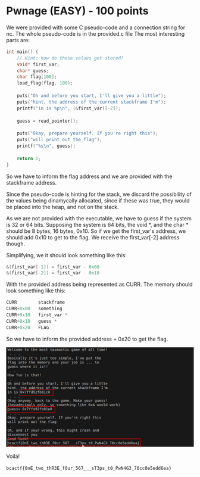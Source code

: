 # Pwnage (EASY) - 100 points
We were provided with some C pseudo-code and a connection string for nc.
The whole pseudo-code is in the provided.c file
The most interesting parts are:
```C
int main() {
    // Hint: how do these values get stored?
    void* first_var;
    char* guess;
    char flag[100];
    load_flag(flag, 100);

    puts("Oh and before you start, I'll give you a little");
    puts("hint, the address of the current stackframe I'm");
    printf("in is %p\n", (&first_var)[-2]);

    guess = read_pointer();

    puts("Okay, prepare yourself. If you're right this");
    puts("will print out the flag");
    printf("%s\n", guess);

    return 1;
}
```

So we have to inform the flag address and we are provided with the stackframe
address. 

Since the pseudo-code is hinting for the stack, we discard the possibility of 
the values being dinamycally allocated, since if these was true, they would be placed 
into the heap, and not on the stack.

As we are not provided with the executable, we have to guess if the system is 32 or 64 bits.
Supposing the system is 64 bits, the void *, and the char * should be 8 bytes, 16 bytes, 0x10.
So if we get the first_var's address, we should add 0x10 to get to the flag. We receive the first_var[-2] address though.

Simplifying, we it should look something like this:

```C
&(first_var[-1]) = first_var - 0x08
&(first_var[-2]) = first_var - 0x10
```

With the provided address being represented as CURR. The memory should look something like this:

```C
CURR        stackframe
CURR+0x08   something
CURR+0x10   first_var *
CURR+0x18   guess *
CURR+0x20   FLAG
```

So we have to inform the provided address + 0x20 to get the flag.

![flag](netcat.png "netcat getting the flag")

Voilá!

`bcactf{0nE_two_thR3E_f0ur_567___sT3ps_t0_PwN4G3_70cc0e5edd6ea}`

